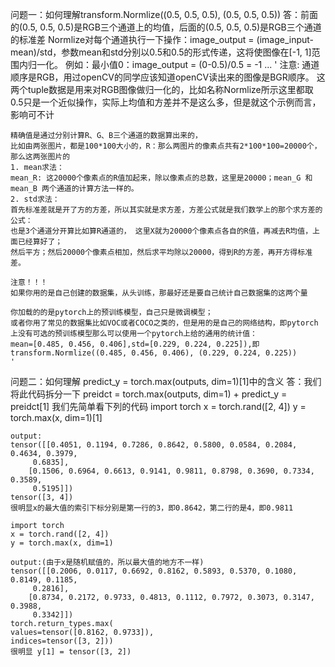 问题一：如何理解transform.Normlize((0.5, 0.5, 0.5), (0.5, 0.5, 0.5))
答：前面的(0.5, 0.5, 0.5)是RGB三个通道上的均值，后面的(0.5, 0.5, 0.5)是RGB三个通道的标准差
    Normlize对每个通道执行一下操作：image_output = (image_input-mean)/std，参数mean和std分别以0.5和0.5的形式传递，这将使图像在[-1, 1]范围内归一化。
    例如：最小值0：image_output = (0-0.5)/0.5 = -1 ...
    '
    注意:
    通道顺序是RGB，用过openCV的同学应该知道openCV读出来的图像是BGR顺序。
    这两个tuple数据是用来对RGB图像做归一化的，比如名称Normlize所示这里都取0.5只是一个近似操作，实际上均值和方差并不是这么多，但是就这个示例而言，影响可不计

    精确值是通过分别计算R、G、B三个通道的数据算出来的，
    比如由两张图片，都是100*100大小的，R：那么两图片的像素点共有2*100*100=20000个，那么这两张图片的
    1. mean求法：
    mean_R: 这20000个像素点的R值加起来，除以像素点的总数，这里是20000；mean_G 和mean_B 两个通道的计算方法一样的。
    2. std求法：
    首先标准差就是开了方的方差，所以其实就是求方差，方差公式就是我们数学上的那个求方差的公式：
    也是3个通道分开算比如算R通道的， 这里X就为20000个像素点各自的R值，再减去R均值，上面已经算好了；
    然后平方；然后20000个像素点相加，然后求平均除以20000，得到R的方差，再开方得标准差。

    注意！！！
    如果你用的是自己创建的数据集，从头训练，那最好还是要自己统计自己数据集的这两个量

    你加载的的是pytorch上的预训练模型，自己只是微调模型；
    或者你用了常见的数据集比如VOC或者COCO之类的，但是用的是自己的网络结构，即pytorch上没有可选的预训练模型那么可以使用一个pytorch上给的通用的统计值：
    mean=[0.485, 0.456, 0.406],std=[0.229, 0.224, 0.225]),即
    transform.Normlize((0.485, 0.456, 0.406), (0.229, 0.224, 0.225))
    '

问题二：如何理解 predict_y = torch.max(outputs, dim=1)[1]中的含义
答：我们将此代码拆分一下 preidct = torch.max(outputs, dim=1) + predict_y = preidct[1]
    我们先简单看下列的代码
    import torch
    x = torch.rand([2, 4])
    y = torch.max(x, dim=1)[1]

    output:
    tensor([[0.4051, 0.1194, 0.7286, 0.8642, 0.5800, 0.0584, 0.2084, 0.4634, 0.3979,
         0.6835],
        [0.1506, 0.6964, 0.6613, 0.9141, 0.9811, 0.8798, 0.3690, 0.7334, 0.3589,
         0.5195]])
    tensor([3, 4]) 
    很明显x的最大值的索引下标分别是第一行的3，即0.8642，第二行的是4，即0.9811

    import torch
    x = torch.rand([2, 4])
    y = torch.max(x, dim=1)

    output:(由于x是随机赋值的，所以最大值的地方不一样)
    tensor([[0.2006, 0.0117, 0.6692, 0.8162, 0.5893, 0.5370, 0.1080, 0.8149, 0.1185,
         0.2816],
        [0.8734, 0.2172, 0.9733, 0.4813, 0.1112, 0.7972, 0.3073, 0.3147, 0.3988,
         0.3342]])
    torch.return_types.max(
    values=tensor([0.8162, 0.9733]),
    indices=tensor([3, 2]))
    很明显 y[1] = tensor([3, 2])
